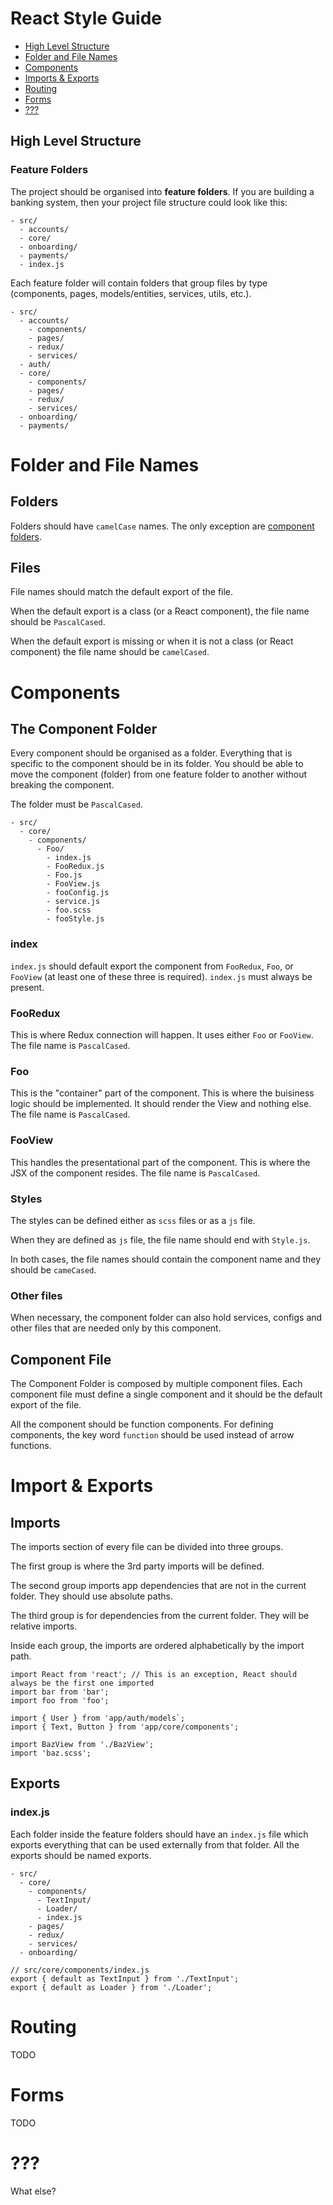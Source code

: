 # React Style Guide

- [High Level Structure](#high-level-structure)
- [Folder and File Names](#folder-and-file-names)
- [Components](#components)
- [Imports & Exports](#imports-exports)
- [Routing](#routing)
- [Forms](#forms)
- [???](#???)


## High Level Structure

### Feature Folders
The project should be organised into **feature folders**. If you are building a banking system, then your project file structure could look like this:
```
- src/
  - accounts/
  - core/
  - onboarding/
  - payments/
  - index.js
```
Each feature folder will contain folders that group files by type (components, pages, models/entities, services, utils, etc.).
```
- src/
  - accounts/
    - components/
    - pages/
    - redux/
    - services/
  - auth/
  - core/
    - components/
    - pages/
    - redux/
    - services/
  - onboarding/
  - payments/
```

# Folder and File Names

## Folders
Folders should have `camelCase` names. The only exception are [component folders](#components).

## Files
File names should match the default export of the file.

When the default export is a class (or a React component), the file name should be `PascalCased`.

When the default export is missing or when it is not a class (or React component) the file name should be `camelCased`.

# Components

## The Component Folder
Every component should be organised as a folder. Everything that is specific to the component should be in its folder. 
You should be able to move the component (folder) from one feature folder to another without breaking the component.

The folder must be `PascalCased`.

```
- src/
  - core/
    - components/
      - Foo/
        - index.js
        - FooRedux.js
        - Foo.js
        - FooView.js
        - fooConfig.js
        - service.js
        - foo.scss
        - fooStyle.js
```

### index
`index.js` should default export the component from `FooRedux`, `Foo`, or `FooView` (at least one of these three is required). 
`index.js` must always be present.

### FooRedux
This is where Redux connection will happen. It uses either `Foo` or `FooView`. The file name is `PascalCased`.

### Foo
This is the "container" part of the component. This is where the buisiness logic should be implemented. It should render the View and nothing else.
The file name is `PascalCased`.

### FooView
This handles the presentational part of the component. This is where the JSX of the component resides. The file name is `PascalCased`.

### Styles
The styles can be defined either as `scss` files or as a `js` file. 

When they are defined as `js` file, the file name should end with `Style.js`. 

In both cases, the file names should contain the component name and they should be `cameCased`.

### Other files
When necessary, the component folder can also hold services, configs and other files that are needed only by this component. 

## Component File
The Component Folder is composed by multiple component files. Each component file must define a single component and it should be the default export of the file.

All the component should be function components. For defining components, the key word `function` should be used instead of arrow functions.

# Import & Exports

## Imports
The imports section of every file can be divided into three groups.

The first group is where the 3rd party imports will be defined.

The second group imports app dependencies that are not in the current folder. They should use absolute paths.

The third group is for dependencies from the current folder. They will be relative imports.

Inside each group, the imports are ordered alphabetically by the import path.
```
import React from 'react'; // This is an exception, React should always be the first one imported
import bar from 'bar';
import foo from 'foo';

import { User } from 'app/auth/models`;
import { Text, Button } from 'app/core/components';

import BazView from './BazView';
import 'baz.scss';
```

## Exports 

### index.js
Each folder inside the feature folders should have an `index.js` file which exports everything that can be used externally from that folder. 
All the exports should be named exports.
```
- src/
  - core/
    - components/
      - TextInput/
      - Loader/
      - index.js
    - pages/
    - redux/
    - services/
  - onboarding/
  
// src/core/components/index.js
export { default as TextInput } from './TextInput';
export { default as Loader } from './Loader';
```

# Routing
TODO

# Forms
TODO

# ???
What else?








